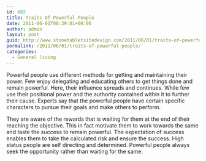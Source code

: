 ```yaml
---
id: 682
title: Traits Of Powerful People
date: 2011-06-01T00:39:01+00:00
author: admin
layout: post
guid: http://www.stonetabletsitedesign.com/2011/06/01/traits-of-powerful-people/
permalink: /2011/06/01/traits-of-powerful-people/
categories:
  - General living
---
```

Powerful people use different methods for getting and maintaining their power. Few enjoy delegating and educating others to get things done and remain powerful. Here, their influence spreads and continues. While few use their positional power and the authority contained within it to further their cause. Experts say that the powerful people have certain specific characters to pursue their goals and make others to perform.

They are aware of the rewards that is waiting for them at the end of their reaching the objective. This in fact motivate them to work towards the same and taste the success to remain powerful. The expectation of success enables them to take the calculated risk and ensure the success. High status people are self directing and determined. Powerful people always seek the opportunity rather than waiting for the same.